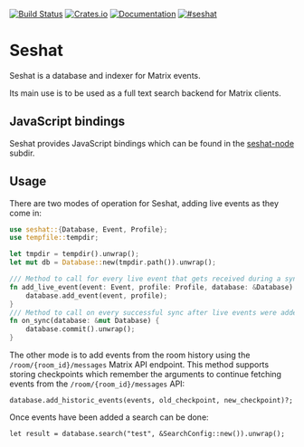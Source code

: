 [![Build Status](https://travis-ci.org/matrix-org/seshat.svg?branch=master)](https://travis-ci.org/matrix-org/seshat)
[![Crates.io](https://img.shields.io/crates/v/seshat.svg)](https://crates.io/crates/seshat)
[![Documentation](https://docs.rs/seshat/badge.svg)](https://docs.rs/seshat)
[![#seshat](https://img.shields.io/badge/matrix-%23seshat:matrix.org-blue.svg)](https://matrix.to/#/!VYQqtuzngcvIzsyyOV:matrix.org?via=matrix.org&via=t2l.io&via=t2bot.io)


# Seshat

Seshat is a database and indexer for Matrix events.

Its main use is to be used as a full text search backend for Matrix clients.

## JavaScript bindings

Seshat provides JavaScript bindings which can be found in the
[seshat-node](seshat-node) subdir.

## Usage

There are two modes of operation for Seshat, adding live events as they
come in:

```rust
use seshat::{Database, Event, Profile};
use tempfile::tempdir;

let tmpdir = tempdir().unwrap();
let mut db = Database::new(tmpdir.path()).unwrap();

/// Method to call for every live event that gets received during a sync.
fn add_live_event(event: Event, profile: Profile, database: &Database) {
    database.add_event(event, profile);
}
/// Method to call on every successful sync after live events were added.
fn on_sync(database: &mut Database) {
    database.commit().unwrap();
}
```

The other mode is to add events from the room history using the
`/room/{room_id}/messages` Matrix API endpoint. This method supports
storing checkpoints which remember the arguments to continue fetching events
from the `/room/{room_id}/messages` API:

```
database.add_historic_events(events, old_checkpoint, new_checkpoint)?;
```

Once events have been added a search can be done:
```
let result = database.search("test", &SearchConfig::new()).unwrap();
```

